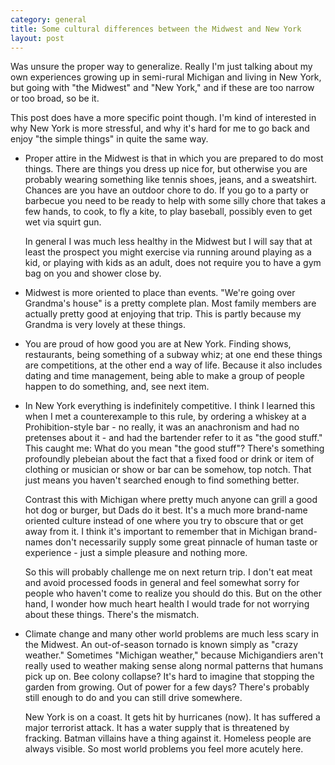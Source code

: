 ```yaml
---
category: general
title: Some cultural differences between the Midwest and New York
layout: post
---
```


Was unsure the proper way to generalize. Really I'm just talking about my own experiences growing up in semi-rural Michigan and living in New York, but going with "the Midwest" and "New York," and if these are too narrow or too broad, so be it.

This post does have a more specific point though. I'm kind of interested in why New York is more stressful, and why it's hard for me to go back and enjoy "the simple things" in quite the same way.

* Proper attire in the Midwest is that in which you are prepared to do most things. There are things you dress up nice for, but otherwise you are probably wearing something like tennis shoes, jeans, and a sweatshirt. Chances are you have an outdoor chore to do. If you go to a party or barbecue you need to be ready to help with some silly chore that takes a few hands, to cook, to fly a kite, to play baseball, possibly even to get wet via squirt gun.

  In general I was much less healthy in the Midwest but I will say that at least the prospect you might exercise via running around playing as a kid, or playing with kids as an adult, does not require you to have a gym bag on you and shower close by.

* Midwest is more oriented to place than events. "We're going over Grandma's house" is a pretty complete plan. Most family members are actually pretty good at enjoying that trip. This is partly because my Grandma is very lovely at these things.

* You are proud of how good you are at New York. Finding shows, restaurants, being something of a subway whiz; at one end these things are competitions, at the other end a way of life. Because it also includes dating and time management, being able to make a group of people happen to do something, and, see next item.

* In New York everything is indefinitely competitive. I think I learned this when I met a counterexample to this rule, by ordering a whiskey at a Prohibition-style bar - no really, it was an anachronism and had no pretenses about it - and had the bartender refer to it as "the good stuff." This caught me: What do you mean "the good stuff"? There's something profoundly plebeian about the fact that a fixed food or drink or item of clothing or musician or show or bar can be somehow, top notch. That just means you haven't searched enough to find something better.

  Contrast this with Michigan where pretty much anyone can grill a good hot dog or burger, but Dads do it best. It's a much more brand-name oriented culture instead of one where you try to obscure that or get away from it. I think it's important to remember that in Michigan brand-names don't necessarily supply some great pinnacle of human taste or experience - just a simple pleasure and nothing more.

  So this will probably challenge me on next return trip. I don't eat meat and avoid processed foods in general and feel somewhat sorry for people who haven't come to realize you should do this. But on the other hand, I wonder how much heart health I would trade for not worrying about these things. There's the mismatch.

* Climate change and many other world problems are much less scary in the Midwest. An out-of-season tornado is known simply as "crazy weather." Sometimes "Michigan weather," because Michigandiers aren't really used to weather making sense along normal patterns that humans pick up on. Bee colony collapse? It's hard to imagine that stopping the garden from growing. Out of power for a few days? There's probably still enough to do and you can still drive somewhere.

  New York is on a coast. It gets hit by hurricanes (now). It has suffered a major terrorist attack. It has a water supply that is threatened by fracking. Batman villains have a thing against it. Homeless people are always visible. So most world problems you feel more acutely here.

